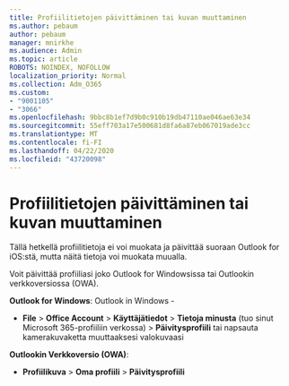 ```yaml
---
title: Profiilitietojen päivittäminen tai kuvan muuttaminen
ms.author: pebaum
author: pebaum
manager: mnirkhe
ms.audience: Admin
ms.topic: article
ROBOTS: NOINDEX, NOFOLLOW
localization_priority: Normal
ms.collection: Adm_O365
ms.custom:
- "9001105"
- "3066"
ms.openlocfilehash: 9bbc8b1ef7d9b0c910b19db47110ae046ae63e34
ms.sourcegitcommit: 55eff703a17e500681d8fa6a87eb067019ade3cc
ms.translationtype: MT
ms.contentlocale: fi-FI
ms.lasthandoff: 04/22/2020
ms.locfileid: "43720098"
---
```

# <a name="update-my-profile-information-or-change-my-picture"></a>Profiilitietojen päivittäminen tai kuvan muuttaminen

Tällä hetkellä profiilitietoja ei voi muokata ja päivittää suoraan Outlook for iOS:stä, mutta näitä tietoja voi muokata muualla. 

Voit päivittää profiiliasi joko Outlook for Windowsissa tai Outlookin verkkoversiossa (OWA). 

**Outlook for Windows**: Outlook in Windows - 

- **File** > **Office Account** > **Käyttäjätiedot** > **Tietoja minusta** (tuo sinut Microsoft 365-profiiliin verkossa) > **Päivitysprofiili** tai napsauta kamerakuvaketta muuttaaksesi valokuvaasi  
  
**Outlookin Verkkoversio (OWA)**: 

- **Profiilikuva** > **Oma profiili** > **Päivitysprofiili**
